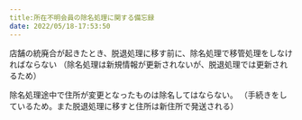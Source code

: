 ```yaml
---
title:所在不明会員の除名処理に関する備忘録 
date: 2022/05/18-17:53:50
---
```


店舗の統廃合が起きたとき、脱退処理に移す前に、除名処理で移管処理をしなければならない
（除名処理は新規情報が更新されないが、脱退処理では更新されるため）

除名処理途中で住所が変更となったものは除名してはならない。
（手続きをしているため。また脱退処理に移すと住所は新住所で発送される）


